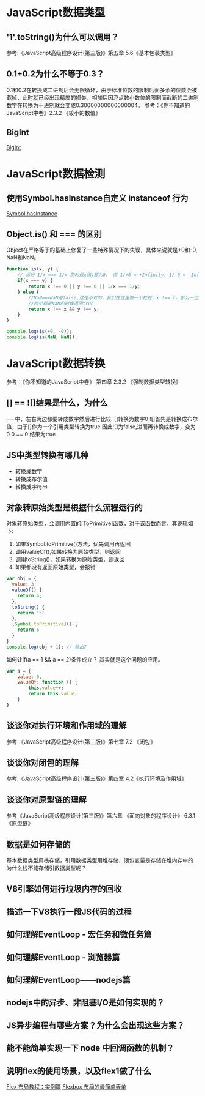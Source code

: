 # JavaScript数据类型
## '1'.toString()为什么可以调用？
参考:《JavaScript高级程序设计(第三版)》第五章 5.6《基本包装类型》
## 0.1+0.2为什么不等于0.3？
0.1和0.2在转换成二进制后会无限循环，由于标准位数的限制后面多余的位数会被截掉，此时就已经出现精度的损失，相加后因浮点数小数位的限制而截断的二进制数字在转换为十进制就会变成0.30000000000000004。
参考：《你不知道的JavaScript中卷》2.3.2 《较小的数值》
## BigInt
[BigInt](http://es6.ruanyifeng.com/#docs/number#BigInt-%E6%95%B0%E6%8D%AE%E7%B1%BB%E5%9E%8B)

# JavaScript数据检测
## 使用Symbol.hasInstance自定义 instanceof 行为
[Symbol.hasInstance](http://es6.ruanyifeng.com/#docs/symbol#Symbol-hasInstance)
## Object.is() 和 === 的区别
Object在严格等于的基础上修复了一些特殊情况下的失误，具体来说就是+0和-0, NaN和NaN。
```js
function is(x, y) {
    // 运行 1/x === 1/x 的时候x和y都为0， 但 1/+0 = +Infinity, 1/-0 = -Infinity是不一样的。
    if(x === y) {
        return x !== 0 || y !== 0 || 1/x === 1/y;
    } else {
        //NaN===NaN是false,这是不对的，我们在这里做一个拦截，x !== x，那么一定是 NaN, y 同理
        //两个都是NaN的时候返回true
        return x !== x && y !== y;
    }
}

console.log(is(+0, -0));
console.log(is(NaN, NaN));
```
# JavaScript数据转换
参考：《你不知道的JavaScript中卷》 第四章 2.3.2 《强制数据类型转换》
## [] == ![]结果是什么，为什么
== 中，左右两边都要转成数字然后进行比较.
[]转换为数字0
![]首先是转换成布尔值，由于[]作为一个引用类型转换为true
因此![]为false,进而再转换成数字，变为0
0 == 0 结果为true
## JS中类型转换有哪几种
- 转换成数字
- 转换成布尔值
- 转换成字符串

## 对象转原始类型是根据什么流程运行的
对象转原始类型，会调用内置的[ToPrimitive]函数，对于该函数而言，其逻辑如下:

1. 如果Symbol.toPrimitive()方法，优先调用再返回
2. 调用valueOf(),如果转换为原始类型，则返回
3. 调用toString()，如果转换为原始类型，则返回
4. 如果都没有返回原始类型，会报错
```js
var obj = {
  value: 3,
  valueOf() {
    return 4;
  },
  toString() {
    return '5'
  },
  [Symbol.toPrimitive]() {
    return 6
  }
}
console.log(obj + 1); // 输出7
```
如何让if(a == 1 && a == 2)条件成立？
其实就是这个问题的应用。
```js
var a = {
    value: 0,
    valueOf: function () {
        this.value++;
        return this.value;
    }
}
```
## 谈谈你对执行环境和作用域的理解
参考 《JavaScript高级程序设计(第三版)》第七章 7.2 《闭包》
## 谈谈你对闭包的理解
参考:《JavaScript高级程序设计(第三版)》第四章 4.2《执行环境及作用域》
## 谈谈你对原型链的理解
参考《JavaScript高级程序设计(第三版)》第六章 《面向对象的程序设计》 6.3.1 《原型链》


## 数据是如何存储的
基本数据类型用栈存储，引用数据类型用堆存储，闭包变量是存储在堆内存中的
为什么栈不能存储引数据类型呢？
## V8引擎如何进行垃圾内存的回收

## 描述一下V8执行一段JS代码的过程
## 如何理解EventLoop - 宏任务和微任务篇
## 如何理解EventLoop - 浏览器篇
## 如何理解EventLoop——nodejs篇
## nodejs中的异步、非阻塞I/O是如何实现的？
## JS异步编程有哪些方案？为什么会出现这些方案？
## 能不能简单实现一下 node 中回调函数的机制？

## 说明flex的使用场景，以及flex1做了什么
[]()
[Flex 布局教程：实例篇](https://www.ruanyifeng.com/blog/2015/07/flex-examples.html)
[Flexbox 布局的最简单表单](http://www.ruanyifeng.com/blog/2018/10/flexbox-form.html)
